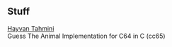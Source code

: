 ## Stuff  

[Hayvan Tahmini](https://github.com/wizofwor/hayvan-tahmini)   
Guess The Animal Implementation for C64 in C (cc65)
